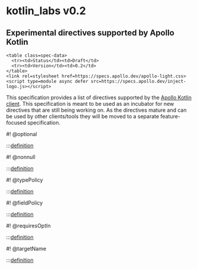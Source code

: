 # kotlin_labs v0.2

<h2>Experimental directives supported by Apollo Kotlin</h2>

```raw html
<table class=spec-data>
  <tr><td>Status</td><td>Draft</td>
  <tr><td>Version</td><td>0.2</td>
</table>
<link rel=stylesheet href=https://specs.apollo.dev/apollo-light.css>
<script type=module async defer src=https://specs.apollo.dev/inject-logo.js></script>
```

This specification provides a list of directives supported by the [Apollo Kotlin client](https://github.com/apollographql/apollo-kotlin). This specification is meant to be used as an incubator for new directives that are still being working on. As the directives mature and can be used by other clients/tools they will be moved to a separate feature-focused specification. 

#! @optional

:::[definition](kotlin_labs-v0.2.graphql#@optional)

#! @nonnull

:::[definition](kotlin_labs-v0.2.graphql#@nonnull)

#! @typePolicy

:::[definition](kotlin_labs-v0.2.graphql#@typePolicy)

#! @fieldPolicy

:::[definition](kotlin_labs-v0.2.graphql#@fieldPolicy)

#! @requiresOptIn

:::[definition](kotlin_labs-v0.2.graphql#@requiresOptIn)

#! @targetName

:::[definition](kotlin_labs-v0.2.graphql#@targetName)

